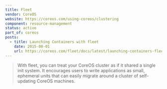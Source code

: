 ```yaml
---
title: Fleet
vendor: CoreOS
website: https://coreos.com/using-coreos/clustering
component: resource-management
status: active
part_of: coreos
posts:
  - title: Launching Containers with fleet
    date: 2015-08-01
    url: https://coreos.com/fleet/docs/latest/launching-containers-fleet.html
---
```

> With fleet, you can treat your CoreOS cluster as if it shared a single init system.
> It encourages users to write applications as small, ephemeral units that can easily
> migrate around a cluster of self-updating CoreOS machines.
